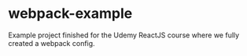 # webpack-example
Example project finished for the Udemy ReactJS course where we fully created a webpack config.
